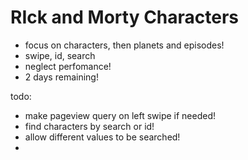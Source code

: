 # RIck and Morty Characters

- focus on characters, then planets and episodes!
- swipe, id, search
- neglect perfomance!
- 2 days remaining!

todo:

- make pageview query on left swipe if needed!
- find characters by search or id!
- allow different values to be searched!
- 

